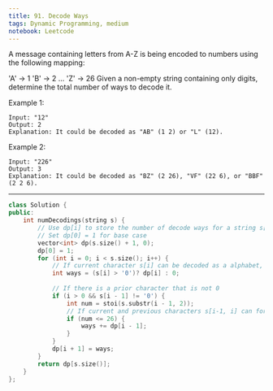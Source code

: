```yaml
---
title: 91. Decode Ways
tags: Dynamic Programming, medium
notebook: Leetcode
---
```


A message containing letters from A-Z is being encoded to numbers using the following mapping:

'A' -> 1
'B' -> 2
...
'Z' -> 26
Given a non-empty string containing only digits, determine the total number of ways to decode it.

Example 1:
```
Input: "12"
Output: 2
Explanation: It could be decoded as "AB" (1 2) or "L" (12).
```
Example 2:
```
Input: "226"
Output: 3
Explanation: It could be decoded as "BZ" (2 26), "VF" (22 6), or "BBF" (2 2 6).
```

----------

```c++
class Solution {
public:
    int numDecodings(string s) {
        // Use dp[i] to store the number of decode ways for a string s[0, i - 1]
        // Set dp[0] = 1 for base case 
        vector<int> dp(s.size() + 1, 0);
        dp[0] = 1;
        for (int i = 0; i < s.size(); i++) {
            // If current character s[i] can be decoded as a alphabet, the total number of ways will depend on the total number of ways of the string before this character s[0, i - 1]
            int ways = (s[i] > '0')? dp[i] : 0;
            
            // If there is a prior character that is not 0
            if (i > 0 && s[i - 1] != '0') {
                int num = stoi(s.substr(i - 1, 2));
                // If current and previous characters s[i-1, i] can form a number that can be decoded as a alphabet, the total number of ways will depend on the number of ways of the string before this two characters s[0, i - 2]
                if (num <= 26) {
                    ways += dp[i - 1];
                }
            }
            dp[i + 1] = ways;
        }
        return dp[s.size()];
    }
};
```